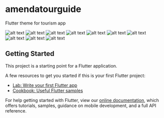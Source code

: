 # amendatourguide

Flutter theme for tourism app

![alt text](https://github.com/UmaiZ/AmendaTourismUI/blob/master/assets/images/moc1.jpg)
![alt text](https://github.com/UmaiZ/AmendaTourismUI/blob/master/assets/images/moc2.jpg)
![alt text](https://github.com/UmaiZ/AmendaTourismUI/blob/master/assets/images/moc11.jpg)
![alt text](https://github.com/UmaiZ/AmendaTourismUI/blob/master/assets/images/moc4.jpg)
![alt text](https://github.com/UmaiZ/AmendaTourismUI/blob/master/assets/images/moc5.jpg)
![alt text](https://github.com/UmaiZ/AmendaTourismUI/blob/master/assets/images/moc6.jpg)
![alt text](https://github.com/UmaiZ/AmendaTourismUI/blob/master/assets/images/moc7.jpg)
![alt text](https://github.com/UmaiZ/AmendaTourismUI/blob/master/assets/images/moc8.jpg)
![alt text](https://github.com/UmaiZ/AmendaTourismUI/blob/master/assets/images/moc9.jpg)
![alt text](https://github.com/UmaiZ/AmendaTourismUI/blob/master/assets/images/moc10.jpg)




## Getting Started

This project is a starting point for a Flutter application.

A few resources to get you started if this is your first Flutter project:

- [Lab: Write your first Flutter app](https://flutter.dev/docs/get-started/codelab)
- [Cookbook: Useful Flutter samples](https://flutter.dev/docs/cookbook)

For help getting started with Flutter, view our
[online documentation](https://flutter.dev/docs), which offers tutorials,
samples, guidance on mobile development, and a full API reference.

